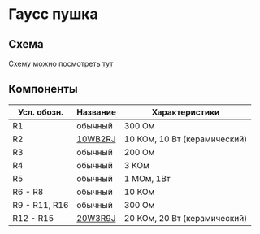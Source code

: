 # Гаусс пушка

## Схема

Схему можно посмотреть [тут](imgs/scheme.png)

## Компоненты

| Усл. обозн. | Название | Характеристики |
|-------------|----------|----------------|
| R1          | обычный | 300 Ом         |
| R2          | [10WB2RJ](imgs/10WB2RJ.png)  | 10 КОм, 10 Вт (керамический) |
| R3          | обычный  | 200 Ом               |
| R4          | обычный  | 3 КОм |
| R5          | обычный  | 1 МОм, 1Вт |
| R6 - R8     | обычный  | 10 КОм |
| R9 - R11, R16 | обычный  | 300 Ом |
| R12 - R15   | [20W3R9J](imgs/20W3R9J.png)  | 20 КОм, 20 Вт (керамический) |

